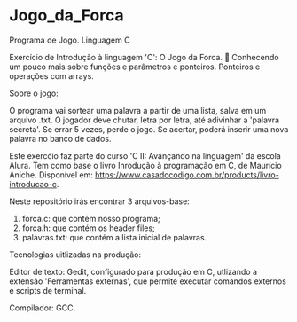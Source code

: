 # Jogo_da_Forca
Programa de Jogo. Linguagem C

Exercício de Introdução à linguagem 'C': O Jogo da Forca. 👻️
Conhecendo um pouco mais sobre funções e parâmetros e ponteiros.
Ponteiros e operações com arrays.

Sobre o jogo:

O programa vai sortear uma palavra a partir de uma lista, salva em um arquivo .txt.
O jogador deve chutar, letra por letra, até adivinhar a 'palavra secreta'.
Se errar 5 vezes, perde o jogo. Se acertar, poderá inserir uma nova palavra no banco de dados.

Este exercćio faz parte do curso 'C II: Avançando na linguagem' da escola Alura.
Tem como base o livro Inrodução à programação em C, de Maurício Aniche.
Disponível em: <https://www.casadocodigo.com.br/products/livro-introducao-c>.

Neste repositório irás encontrar 3 arquivos-base:

1. forca.c: que contém nosso programa;
2. forca.h: que contém os header files;
3. palavras.txt: que contém a lista inicial de palavras.

Tecnologias uitlizadas na produção:

Editor de texto: Gedit, configurado para produção em C, utlizando a extensão 'Ferramentas externas',
que permite executar comandos externos e scripts de terminal.

Compilador: GCC.
